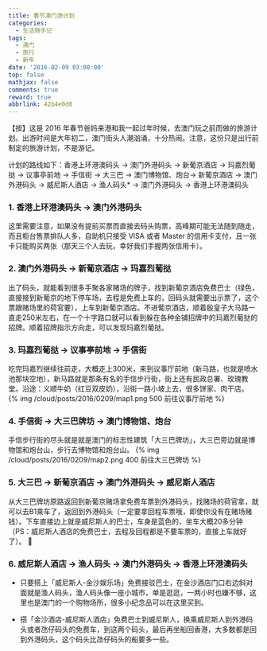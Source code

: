 ```yaml
---
title: 春节澳门游计划
categories:
  - 生活随手记
tags:
  - 澳门
  - 旅行
  - 新年
date: '2016-02-09 03:00:00'
top: false
mathjax: false
comments: true
reward: true
abbrlink: 42b4e0d0
---
```

【按】这是 2016 年春节爸妈来港和我一起过年时候，去澳门玩之前而做的旅游计划。出游时间是大年初二，澳门街头人潮汹涌，十分热闹。注意，这份只是出行前制定的旅游计划，不是游记。

计划的路线如下：香港上环港澳码头 → 澳门外港码头 → 新葡京酒店 → 玛嘉烈葡挞 → 议事亭前地 → 手信街 → 大三巴 → 澳门博物馆、炮台→ 新葡京酒店 → 澳门外港码头 → 威尼斯人酒店 → 渔人码头* → 澳门外港码头 → 香港上环港澳码头<!-- more -->

### 1. 香港上环港澳码头 → 澳门外港码头
这里需要注意，如果没有提前买票而直接去码头购票，高峰期可能无法随到随走，而且柜台售票排队人多，自助机只接受 VISA 或者 Master 的信用卡支付，且一张卡只能购买两张（那天三个人去玩，幸好我们手握两张信用卡）。

### 2. 澳门外港码头 → 新葡京酒店 → 玛嘉烈葡挞
出了码头，就能看到很多手聚各家赌场的牌子，找到新葡京酒店免费巴士（绿色，直接接到新葡京的地下停车场，去程是免费上车的，回码头就需要出示票了，这个票跟赌场里的荷官要），上车到新葡京酒店。不进葡京酒店，顺着殷皇子大马路一直走250米左右，在一个十字路口就可以看到躲在各种金铺招牌中的玛嘉烈葡挞的招牌。顺着招牌指示方向走，可以发现玛嘉烈葡挞。

### 3. 玛嘉烈葡挞 → 议事亭前地 → 手信街
吃完玛嘉烈继续往前走，大概走上300米，来到议事厅前地（新马路，也就是喷水池那块空地），新马路就是那条有名的手信步行街，街上还有民政总署、玫瑰教堂。沿途：义顺牛奶（红豆双皮奶），沿街一路小坡上去，很多饼家、肉干店。
{% img /cloud/posts/2016/0209/map1.png 500 前往议事厅前地 %}

### 4. 手信街 → 大三巴牌坊 → 澳门博物馆、炮台
手信步行街的尽头就是就是澳门的标志性建筑「大三巴牌坊」，大三巴旁边就是博物馆和炮台山，步行去博物馆和炮台山。
{% img /cloud/posts/2016/0209/map2.png 400 前往大三巴牌坊 %}

### 5. 大三巴 → 新葡京酒店 → 澳门外港码头 → 威尼斯人酒店 
从大三巴牌坊原路返回到新葡京赌场拿免费车票到外港码头，找赌场的荷官拿，就可以去B1乘车了，返回到外港码头（一定要拿回程车票哦，即使你没有在赌场赌钱）。下车直接边上就是威尼斯人的巴士，车身是蓝色的，坐车大概20多分钟（PS：威尼斯人酒店的免费巴士，去程及回程都是不要车票的，直接上车就好了）。

### 6. 威尼斯人酒店 → 渔人码头 → 澳门外港码头 → 香港上环港澳码头
* 只要搭上「威尼斯人-金沙娱乐场」免费接驳巴士，在金沙酒店门口右边斜对面就是渔人码头，渔人码头像一座小城市，单是逛逛，一两小时也嫌不够，这里也是澳门的一个购物场所，很多小纪念品可以在这里买到。

* 搭「金沙酒店-威尼斯人酒店」免费巴士到威尼斯人，换乘威尼斯人到外港码头或者氹仔码头的免费车，到这两个码头，最后再坐船回香港，大多数都是回到外港码头，这个码头比氹仔码头的船要多一些。
